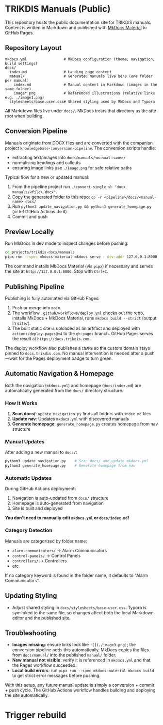 # TRIKDIS Manuals (Public)

This repository hosts the public documentation site for TRIKDIS manuals. Content is written in Markdown and published with [MkDocs Material](https://squidfunk.github.io/mkdocs-material/) to GitHub Pages.

## Repository Layout

```
mkdocs.yml                 # MkDocs configuration (theme, navigation, build settings)
docs/
  index.md                 # Landing page content
  manual/                  # Generated manuals live here (one folder per manual)
    index.md               # Manual content in Markdown (images in the same folder)
    image*.png             # Referenced illustrations (relative links e.g. ./image1.png)
  stylesheets/base.user.css# Shared styling used by MkDocs and Typora
```

All Markdown files live under `docs/`. MkDocs treats that directory as the site root when building.

## Conversion Pipeline

Manuals originate from DOCX files and are converted with the companion project `knowledgebase-conversion-pipeline`. The conversion scripts handle:

- extracting text/images into `docs/manuals/<manual-name>/`
- normalising headings and callouts
- ensuring image links use `./image.png` for safe relative paths

Typical flow for a new or updated manual:

1. From the pipeline project run `./convert-single.sh "docx manuals/<file>.docx"`.
2. Copy the generated folder to this repo: `cp -r <pipeline>/docs/<manual-name> docs/`
3. Run `python3 update_navigation.py && python3 generate_homepage.py` (or let GitHub Actions do it)
4. Commit and push

## Preview Locally

Run MkDocs in dev mode to inspect changes before pushing:

```bash
cd projects/trikdis-docs/manuals
pipx run --spec mkdocs-material mkdocs serve --dev-addr 127.0.0.1:8000
```

The command installs MkDocs Material (via `pipx`) if necessary and serves the site at `http://127.0.0.1:8000`. Stop with `Ctrl+C`.

## Publishing Pipeline

Publishing is fully automated via GitHub Pages:

1. Push or merge into `main`.
2. The workflow `.github/workflows/deploy.yml` checks out the repo, installs MkDocs + MkDocs Material, runs `mkdocs build --strict` (output in `site/`).
3. The built static site is uploaded as an artifact and deployed with `actions/deploy-pages@v4` to the `gh-pages` branch. GitHub Pages serves the result at `https://docs.trikdis.com`.

The deploy workflow also publishes a `CNAME` so the custom domain stays pinned to `docs.trikdis.com`. No manual intervention is needed after a push—wait for the Pages deployment badge to turn green.

## Automatic Navigation & Homepage

Both the navigation (`mkdocs.yml`) and homepage (`docs/index.md`) are automatically generated from the `docs/` directory structure.

### How It Works

1. **Scan docs/**: `update_navigation.py` finds all folders with `index.md` files
2. **Update nav**: Updates `mkdocs.yml` with discovered manuals
3. **Generate homepage**: `generate_homepage.py` creates homepage from nav structure

### Manual Updates

After adding a new manual to `docs/`:

```bash
python3 update_navigation.py    # Scan docs/ and update mkdocs.yml
python3 generate_homepage.py    # Generate homepage from nav
```

### Automatic Updates

During GitHub Actions deployment:
1. Navigation is auto-updated from `docs/` structure
2. Homepage is auto-generated from navigation
3. Site is built and deployed

**You don't need to manually edit `mkdocs.yml` or `docs/index.md`!**

### Category Detection

Manuals are categorized by folder name:
- `alarm-communicators/` → Alarm Communicators
- `control-panels/` → Control Panels
- `controllers/` → Controllers
- etc.

If no category keyword is found in the folder name, it defaults to "Alarm Communicators".

## Updating Styling

- Adjust shared styling in `docs/stylesheets/base.user.css`. Typora is symlinked to the same file, so changes affect both the local Markdown editor and the published site.

## Troubleshooting

- **Images missing**: ensure links look like `![](./image3.png)`; the conversion pipeline adds this automatically. MkDocs copies the files from `docs/manual/` into the published `manual/` folder.
- **New manual not visible**: verify it is referenced in `mkdocs.yml` and that the Pages workflow succeeded.
- **Local build errors**: run `pipx run --spec mkdocs-material mkdocs build` to get strict error messages before pushing.

With this setup, any future manual update is simply a conversion + commit + push cycle. The GitHub Actions workflow handles building and deploying the site automatically.
# Trigger rebuild
